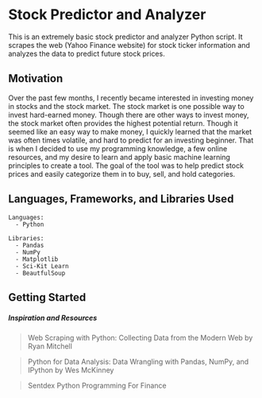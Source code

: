 # Stock Predictor and Analyzer

This is an extremely basic stock predictor and analyzer Python script. It scrapes the web (Yahoo Finance website) for stock ticker information and analyzes the data to predict future stock prices.

## Motivation
Over the past few months, I recently became interested in investing money in stocks and the stock market. The stock market is one possible way to invest hard-earned money. Though there are other ways to invest money, the stock market often provides the highest potential return. Though it seemed like an easy way to make money, I quickly learned that the market was often times volatile, and hard to predict for an investing beginner. That is when I decided to use my programming knowledge, a few online resources, and my desire to learn and apply basic machine learning principles to create a tool. The goal of the tool was to help predict stock prices and easily categorize them in to buy, sell, and hold categories.

## Languages, Frameworks, and Libraries Used
```
Languages: 
  - Python

Libraries:
  - Pandas
  - NumPy
  - Matplotlib
  - Sci-Kit Learn
  - BeautfulSoup
```

## Getting Started



##### Inspiration and Resources
> Web Scraping with Python: Collecting Data from the Modern Web by Ryan Mitchell

> Python for Data Analysis: Data Wrangling with Pandas, NumPy, and IPython by Wes McKinney

> Sentdex Python Programming For Finance
